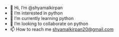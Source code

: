 - 👋 Hi, I’m @shyamalkirpan
- 👀 I’m interested in python
- 🌱 I’m currently learning python
- 💞️ I’m looking to collaborate on python 
- 📫 How to reach me shyamalkirpan20@gmail.com

<!---
shyamalkirpan/shyamalkirpan is a ✨ special ✨ repository because its `README.md` (this file) appears on your GitHub profile.
You can click the Preview link to take a look at your changes.
--->
